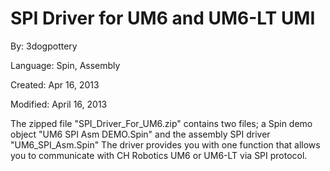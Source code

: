 # SPI Driver for UM6 and UM6-LT UMI

By: 3dogpottery

Language: Spin, Assembly

Created: Apr 16, 2013

Modified: April 16, 2013

The zipped file "SPI\_Driver\_For\_UM6.zip" contains two files; a Spin demo object "UM6 SPI Asm DEMO.Spin" and the assembly SPI driver "UM6\_SPI\_Asm.Spin" The driver provides you with one function that allows you to communicate with CH Robotics UM6 or UM6-LT via SPI protocol.
